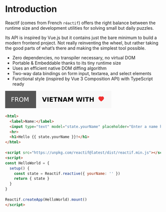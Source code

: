 # Introduction

Reactif (comes from French `réactif`) offers the right balance between the runtime size and development utilities for solving small but daily puzzles. 

Its API is inspired by Vue.js but it contains just the bare minimum to build a modern frontend project. Not really reinventing the wheel, but rather taking the good parts of what’s there and making the simplest tool possible.

- Zero dependencies, no transpiler necessary, no virtual DOM
- Portable & Embeddable thanks to its tiny runtime size
- Uses an efficient native DOM diffing algorithm
- Two-way data bindings on form input, textarea, and select elements
- Functional style (inspired by Vue 3 Composition API) with TypeScript ready

![From Vietnam with <3](https://raw.githubusercontent.com/webuild-community/badge/master/svg/love-modern.svg)

```html
<html>
  <label>Name:</label>
  <input type="text" model="state.yourName" placeholder="Enter a name here">
  <hr>
  <h1>Hello {{ state.yourName }}!</h1>
</html>

<script src="https://unpkg.com/reactif@latest/dist/reactif.min.js"></script>
<script>
const HelloWorld = {
  setup() {
    const state = Reactif.reactive({ yourName: '' })
    return { state }
  }
}

Reactif.createApp(HelloWorld).mount()
</script>
```